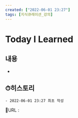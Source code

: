 ```yaml
---
created: ["2022-06-01 23:27"]
tags: [지식큐레이션_강의]
---
```


# Today I Learned
## 내용
-

## ⏱히스토리
	- 2022-06-01 23:27 최초 작성


📙URL :